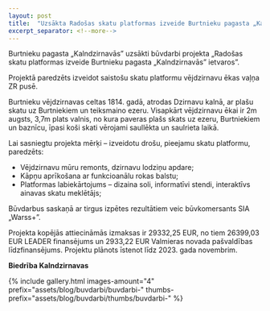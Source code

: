 ```yaml
---
layout: post
title:  "Uzsākta Radošas skatu platformas izveide Burtnieku pagasta „Kalndzirnavās”"
excerpt_separator: <!--more-->
---
```


Burtnieku pagasta „Kalndzirnavās” uzsākti būvdarbi projekta „Radošas skatu platformas izveide Burtnieku pagasta „Kalndzirnavās” ietvaros”.
<!--more-->
Projektā paredzēts izveidot saistošu skatu platformu vējdzirnavu ēkas vaļņa ZR pusē.

Burtnieku vējdzirnavas celtas 1814. gadā, atrodas Dzirnavu kalnā, ar plašu skatu uz Burtniekiem un teiksmaino ezeru. Visapkārt vējdzirnavu ēkai ir 2m augsts, 3,7m plats valnis, no kura paveras plašs skats uz ezeru, Burtniekiem un baznīcu, īpasi koši skati vērojami saullēkta un saulrieta laikā.

Lai sasniegtu projekta mērķi – izveidotu drošu, pieejamu skatu platformu,
paredzēts:

- Vējdzirnavu mūru remonts, dzirnavu lodziņu apdare;
- Kāpņu aprīkošana ar funkcioanālu rokas balstu;
- Platformas labiekārtojums – dizaina soli, informatīvi stendi, interaktīvs ainavas skatu meklētājs;

Būvdarbus saskaņā ar tirgus izpētes rezultātiem veic būvkomersants SIA „Warss+”.

Projekta kopējās attiecināmās izmaksas ir 29332,25 EUR, no tiem 26399,03 EUR LEADER finansējums un 2933,22 EUR Valmieras novada pašvaldības līdzfinansējums. Projektu plānots īstenot līdz 2023. gada novembrim.

**Biedrība Kalndzirnavas**

{% 
    include gallery.html 
    images-amount="4"
    prefix="assets/blog/buvdarbi/buvdarbi-"
    thumbs-prefix="assets/blog/buvdarbi/thumbs/buvdarbi-"
%}